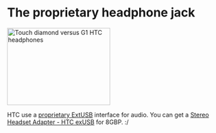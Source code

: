 # The proprietary headphone jack

<a href="http://www.flickr.com/photos/hendry/3013612244/" title="Touch diamond versus G1 HTC headphones by Kai Hendry, on Flickr"><img src="http://farm4.static.flickr.com/3146/3013612244_9e45bf8a69_m.jpg" width="240" height="180" alt="Touch diamond versus G1 HTC headphones" /></a>

HTC use a [proprietary
ExtUSB](http://en.wikipedia.org/wiki/ExtUSB#Proprietary_connectors_and_formats)
interface for audio. You can get a [Stereo Headset Adapter - HTC
exUSB](http://www.clove.co.uk/viewProduct.aspx?product=09D7B5BC-39D9-42F9-BC15-78CD943917F6)
for 8GBP. :/
